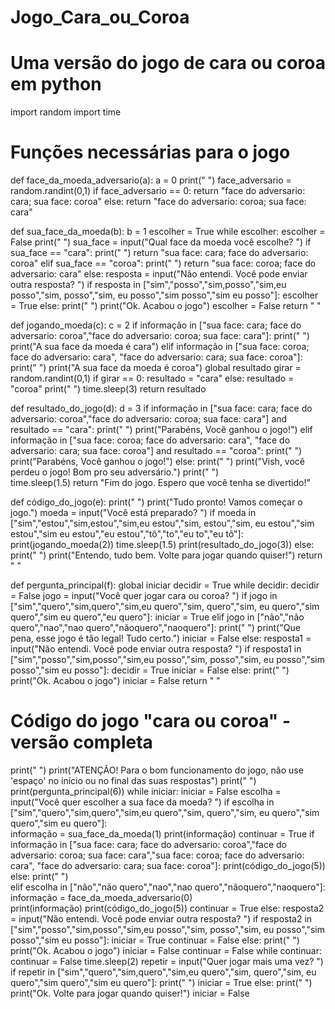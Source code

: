 # Jogo_Cara_ou_Coroa
# Uma versão do jogo de cara ou coroa em python
import random
import time 
# Funções necessárias para o jogo

def face_da_moeda_adversario(a):
  a = 0
  print(" ")
  face_adversario = random.randint(0,1)
  if face_adversario == 0:
    return "face do adversario: cara; sua face: coroa"
  else:
    return "face do adversario: coroa; sua face: cara" 

def sua_face_da_moeda(b):
  b = 1
  escolher = True
  while escolher:
    escolher = False
    print(" ")
    sua_face = input("Qual face da moeda você escolhe? ")
    if sua_face == "cara":
      print(" ")
      return "sua face: cara; face do adversario: coroa"
    elif sua_face == "coroa":
      print(" ")
      return "sua face: coroa; face do adversario: cara"
    else:
      resposta = input("Não entendi. Você pode enviar outra resposta? ")
      if resposta in ["sim","posso","sim,posso","sim,eu posso","sim, posso","sim, eu posso","sim posso","sim eu posso"]:
        escolher = True
      else:
        print(" ")
        print("Ok. Acabou o jogo")
        escolher = False
  return " "      

def jogando_moeda(c):
  c = 2
  if informação in ["sua face: cara; face do adversario: coroa","face do adversario: coroa; sua face: cara"]:
    print(" ")
    print("A sua face da moeda é cara")
  elif informação in ["sua face: coroa; face do adversario: cara", "face do adversario: cara; sua face: coroa"]:
    print(" ")
    print("A sua face da moeda é coroa")
  global resultado
  girar = random.randint(0,1)
  if girar == 0:
    resultado = "cara"
  else:
    resultado = "coroa"
  print(" ")
  time.sleep(3)
  return resultado

def resultado_do_jogo(d):
  d = 3 
  if informação in ["sua face: cara; face do adversario: coroa","face do adversario: coroa; sua face: cara"] and resultado == "cara":
    print(" ")
    print("Parabéns, Você ganhou o jogo!")
  elif informação in ["sua face: coroa; face do adversario: cara", "face do adversario: cara; sua face: coroa"] and resultado == "coroa":
    print(" ")
    print("Parabéns, Você ganhou o jogo!")
  else:
    print(" ")
    print("Vish, você perdeu o jogo! Bom pro seu adversário.")
  print(" ")  
  time.sleep(1.5)
  return "Fim do jogo. Espero que você tenha se divertido!" 

def código_do_jogo(e):
    print(" ")
    print("Tudo pronto! Vamos começar o jogo.")
    moeda = input("Você está preparado? ")
    if moeda in ["sim","estou","sim,estou","sim,eu estou","sim, estou","sim, eu estou","sim estou","sim eu estou","eu estou","tô","to","eu to","eu tô"]:
      print(jogando_moeda(2))
      time.sleep(1.5)
      print(resultado_do_jogo(3))
    else:
      print(" ")
      print("Entendo, tudo bem. Volte para jogar quando quiser!")
    return " "

def pergunta_principal(f):
  global iniciar
  decidir = True
  while decidir:
    decidir = False
    jogo = input("Você quer jogar cara ou coroa? ")
    if jogo in ["sim","quero","sim,quero","sim,eu quero","sim, quero","sim, eu quero","sim quero","sim eu quero","eu quero"]:
      iniciar = True
    elif jogo in ["não","não quero","nao","nao quero","nãoquero","naoquero"]:
      print(" ")
      print("Que pena, esse jogo é tão legal! Tudo certo.")
      iniciar = False
    else:
      resposta1 = input("Não entendi. Você pode enviar outra resposta? ")
      if resposta1 in ["sim","posso","sim,posso","sim,eu posso","sim, posso","sim, eu posso","sim posso","sim eu posso"]:
        decidir = True
        iniciar = False
      else:
        print(" ")
        print("Ok. Acabou o jogo")
        iniciar = False
    return " "

# Código do jogo "cara ou coroa" - versão completa 

print(" ")
print("ATENÇÃO! Para o bom funcionamento do jogo, não use 'espaço' no início ou no final das suas respostas")
print(" ")
print(pergunta_principal(6))
while iniciar:
  iniciar = False
  escolha = input("Você quer escolher a sua face da moeda? ")
  if escolha in ["sim","quero","sim,quero","sim,eu quero","sim, quero","sim, eu quero","sim quero","sim eu quero"]:        
    informação = sua_face_da_moeda(1)
    print(informação)
    continuar = True
    if informação in ["sua face: cara; face do adversario: coroa","face do adversario: coroa; sua face: cara","sua face: coroa; face do adversario: cara", "face do adversario: cara; sua face: coroa"]:
      print(código_do_jogo(5))
    else:
      print(" ")  
  elif escolha in ["não","não quero","nao","nao quero","nãoquero","naoquero"]:
    informação = face_da_moeda_adversario(0)    
    print(informação)
    print(código_do_jogo(5))
    continuar = True
  else:
    resposta2 = input("Não entendi. Você pode enviar outra resposta? ")
    if resposta2 in ["sim","posso","sim,posso","sim,eu posso","sim, posso","sim, eu posso","sim posso","sim eu posso"]:
        iniciar = True
        continuar = False
    else:
      print(" ")
      print("Ok. Acabou o jogo")
      iniciar = False
      continuar = False
  while continuar:
      continuar = False
      time.sleep(2)
      repetir = input("Quer jogar mais uma vez? ")
      if repetir in ["sim","quero","sim,quero","sim,eu quero","sim, quero","sim, eu quero","sim quero","sim eu quero"]:
        print(" ")
        iniciar = True
      else:
        print(" ")
        print("Ok. Volte para jogar quando quiser!")
        iniciar = False
